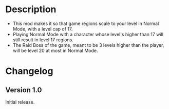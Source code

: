# Description
* This mod makes it so that game regions scale to your level in Normal Mode, with a level cap of 17.
* Playing Normal Mode with a character whose level's higher than 17 will still result in level 17 regions.
* The Raid Boss of the game, meant to be 3 levels higher than the player, will be level 20 at most in Normal Mode.

# Changelog
## Version 1.0
Initial release.

